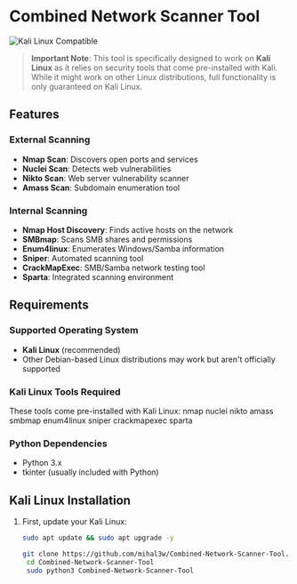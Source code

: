 # Combined Network Scanner Tool

![Kali Linux Compatible](https://img.shields.io/badge/Kali_Linux-Compatible-brightgreen)

> **Important Note**: This tool is specifically designed to work on **Kali Linux** as it relies on security tools that come pre-installed with Kali. While it might work on other Linux distributions, full functionality is only guaranteed on Kali Linux.

## Features

### External Scanning
- **Nmap Scan**: Discovers open ports and services
- **Nuclei Scan**: Detects web vulnerabilities
- **Nikto Scan**: Web server vulnerability scanner
- **Amass Scan**: Subdomain enumeration tool

### Internal Scanning
- **Nmap Host Discovery**: Finds active hosts on the network
- **SMBmap**: Scans SMB shares and permissions
- **Enum4linux**: Enumerates Windows/Samba information
- **Sniper**: Automated scanning tool
- **CrackMapExec**: SMB/Samba network testing tool
- **Sparta**: Integrated scanning environment

## Requirements

### Supported Operating System
- **Kali Linux** (recommended)
- Other Debian-based Linux distributions may work but aren't officially supported

### Kali Linux Tools Required
These tools come pre-installed with Kali Linux: nmap nuclei nikto amass smbmap enum4linux sniper crackmapexec sparta

### Python Dependencies
- Python 3.x
- tkinter (usually included with Python)

## Kali Linux Installation

1. First, update your Kali Linux:
   ```bash
   sudo apt update && sudo apt upgrade -y

   git clone https://github.com/mihal3w/Combined-Network-Scanner-Tool.git
    cd Combined-Network-Scanner-Tool
    sudo python3 Combined-Network-Scanner-Tool
